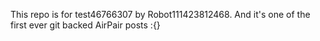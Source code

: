 This repo is for test46766307 by Robot111423812468. And it's one of the first ever git backed AirPair posts :{}
